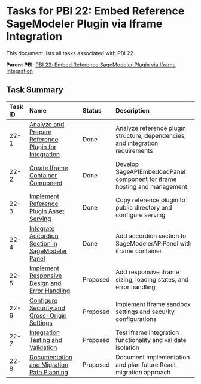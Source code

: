 # Tasks for PBI 22: Embed Reference SageModeler Plugin via Iframe Integration

This document lists all tasks associated with PBI 22.

**Parent PBI**: [PBI 22: Embed Reference SageModeler Plugin via Iframe Integration](./prd.md)

## Task Summary

| Task ID | Name | Status | Description |
| :------ | :--- | :----- | :---------- |
| 22-1 | [Analyze and Prepare Reference Plugin for Integration](./22-1.md) | Done | Analyze reference plugin structure, dependencies, and integration requirements |
| 22-2 | [Create Iframe Container Component](./22-2.md) | Done | Develop SageAPIEmbeddedPanel component for iframe hosting and management |
| 22-3 | [Implement Reference Plugin Asset Serving](./22-3.md) | Done | Copy reference plugin to public directory and configure serving |
| 22-4 | [Integrate Accordion Section in SageModeler Panel](./22-4.md) | Done | Add accordion section to SageModelerAPIPanel with iframe container |
| 22-5 | [Implement Responsive Design and Error Handling](./22-5.md) | Proposed | Add responsive iframe sizing, loading states, and error handling |
| 22-6 | [Configure Security and Cross-Origin Settings](./22-6.md) | Proposed | Implement iframe sandbox settings and security configurations |
| 22-7 | [Integration Testing and Validation](./22-7.md) | Proposed | Test iframe integration functionality and validate isolation |
| 22-8 | [Documentation and Migration Path Planning](./22-8.md) | Proposed | Document implementation and plan future React migration approach | 